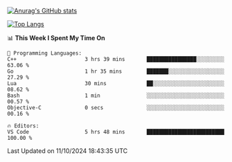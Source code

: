 [![Anurag's GitHub stats](https://github-readme-stats.vercel.app/api?username=wugouzi&count_private=true)](https://github.com/anuraghazra/github-readme-stats)

[![Top Langs](https://github-readme-stats.vercel.app/api/top-langs/?username=wugouzi&layout=compact&count_private=true&hide=html)](https://github.com/anuraghazra/github-readme-stats)

<!--START_SECTION:waka-->
📊 **This Week I Spent My Time On** 

```text
💬 Programming Languages: 
C++                      3 hrs 39 mins       ████████████████░░░░░░░░░   63.06 % 
Go                       1 hr 35 mins        ███████░░░░░░░░░░░░░░░░░░   27.29 % 
Lua                      30 mins             ██░░░░░░░░░░░░░░░░░░░░░░░   08.62 % 
Bash                     1 min               ░░░░░░░░░░░░░░░░░░░░░░░░░   00.57 % 
Objective-C              0 secs              ░░░░░░░░░░░░░░░░░░░░░░░░░   00.16 % 

🔥 Editors: 
VS Code                  5 hrs 48 mins       █████████████████████████   100.00 % 
```


 Last Updated on 11/10/2024 18:43:35 UTC
<!--END_SECTION:waka-->

<!--
**wugouzi/wugouzi** is a ✨ _special_ ✨ repository because its `README.md` (this file) appears on your GitHub profile.

Here are some ideas to get you started:

- 🔭 I’m currently working on ...
- 🌱 I’m currently learning ...
- 👯 I’m looking to collaborate on ...
- 🤔 I’m looking for help with ...
- 💬 Ask me about ...
- 📫 How to reach me: ...
- 😄 Pronouns: ...
- ⚡ Fun fact: ...
-->
